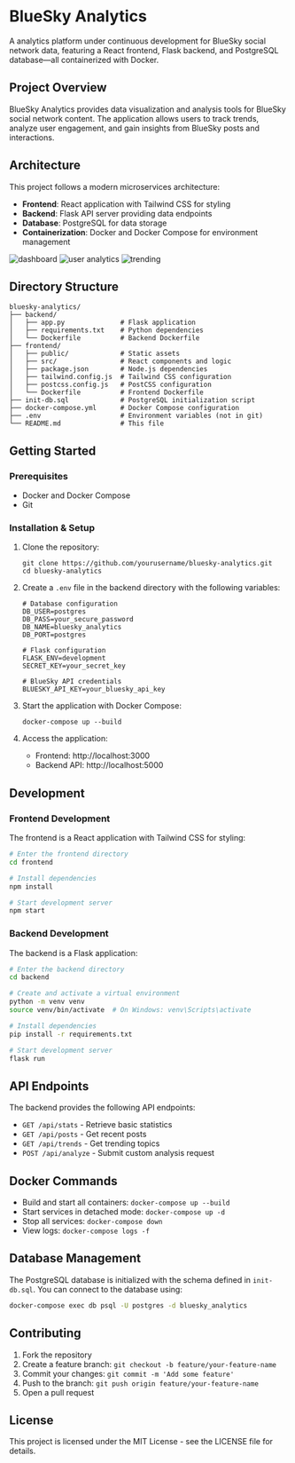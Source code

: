 # BlueSky Analytics

A analytics platform under continuous development for BlueSky social network data, featuring a React frontend, Flask backend, and PostgreSQL database—all containerized with Docker.

## Project Overview

BlueSky Analytics provides data visualization and analysis tools for BlueSky social network content. The application allows users to track trends, analyze user engagement, and gain insights from BlueSky posts and interactions.

## Architecture

This project follows a modern microservices architecture:

-   **Frontend**: React application with Tailwind CSS for styling
-   **Backend**: Flask API server providing data endpoints
-   **Database**: PostgreSQL for data storage
-   **Containerization**: Docker and Docker Compose for environment management

![dashboard](https://ibb.co/mrd20BVP)
![user analytics](https://ibb.co/vWZ5YZB)
![trending](https://ibb.co/MDSmLgM6)

## Directory Structure

```
bluesky-analytics/
├── backend/
│   ├── app.py              # Flask application
│   ├── requirements.txt    # Python dependencies
│   └── Dockerfile          # Backend Dockerfile
├── frontend/
│   ├── public/             # Static assets
│   ├── src/                # React components and logic
│   ├── package.json        # Node.js dependencies
│   ├── tailwind.config.js  # Tailwind CSS configuration
│   ├── postcss.config.js   # PostCSS configuration
│   └── Dockerfile          # Frontend Dockerfile
├── init-db.sql             # PostgreSQL initialization script
├── docker-compose.yml      # Docker Compose configuration
├── .env                    # Environment variables (not in git)
└── README.md               # This file
```

## Getting Started

### Prerequisites

-   Docker and Docker Compose
-   Git

### Installation & Setup

1. Clone the repository:

    ```
    git clone https://github.com/yourusername/bluesky-analytics.git
    cd bluesky-analytics
    ```

2. Create a `.env` file in the backend directory with the following variables:

    ```
    # Database configuration
    DB_USER=postgres
    DB_PASS=your_secure_password
    DB_NAME=bluesky_analytics
    DB_PORT=postgres

    # Flask configuration
    FLASK_ENV=development
    SECRET_KEY=your_secret_key

    # BlueSky API credentials
    BLUESKY_API_KEY=your_bluesky_api_key
    ```

3. Start the application with Docker Compose:

    ```
    docker-compose up --build
    ```

4. Access the application:
    - Frontend: http://localhost:3000
    - Backend API: http://localhost:5000

## Development

### Frontend Development

The frontend is a React application with Tailwind CSS for styling:

```bash
# Enter the frontend directory
cd frontend

# Install dependencies
npm install

# Start development server
npm start
```

### Backend Development

The backend is a Flask application:

```bash
# Enter the backend directory
cd backend

# Create and activate a virtual environment
python -m venv venv
source venv/bin/activate  # On Windows: venv\Scripts\activate

# Install dependencies
pip install -r requirements.txt

# Start development server
flask run
```

## API Endpoints

The backend provides the following API endpoints:

-   `GET /api/stats` - Retrieve basic statistics
-   `GET /api/posts` - Get recent posts
-   `GET /api/trends` - Get trending topics
-   `POST /api/analyze` - Submit custom analysis request

## Docker Commands

-   Build and start all containers: `docker-compose up --build`
-   Start services in detached mode: `docker-compose up -d`
-   Stop all services: `docker-compose down`
-   View logs: `docker-compose logs -f`

## Database Management

The PostgreSQL database is initialized with the schema defined in `init-db.sql`. You can connect to the database using:

```bash
docker-compose exec db psql -U postgres -d bluesky_analytics
```

## Contributing

1. Fork the repository
2. Create a feature branch: `git checkout -b feature/your-feature-name`
3. Commit your changes: `git commit -m 'Add some feature'`
4. Push to the branch: `git push origin feature/your-feature-name`
5. Open a pull request

## License

This project is licensed under the MIT License - see the LICENSE file for details.
